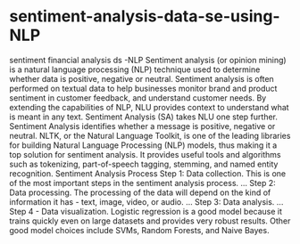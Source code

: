 # sentiment-analysis-data-se-using-NLP
sentiment financial analysis ds -NLP
Sentiment analysis (or opinion mining) is a natural language processing (NLP) technique used to determine whether data is positive, negative or neutral. Sentiment analysis is often performed on textual data to help businesses monitor brand and product sentiment in customer feedback, and understand customer needs.
By extending the capabilities of NLP, NLU provides context to understand what is meant in any text. Sentiment Analysis (SA) takes NLU one step further. Sentiment Analysis identifies whether a message is positive, negative or neutral.
NLTK, or the Natural Language Toolkit, is one of the leading libraries for building Natural Language Processing (NLP) models, thus making it a top solution for sentiment analysis. It provides useful tools and algorithms such as tokenizing, part-of-speech tagging, stemming, and named entity recognition.
Sentiment Analysis Process
Step 1: Data collection. This is one of the most important steps in the sentiment analysis process. ...
Step 2: Data processing. The processing of the data will depend on the kind of information it has - text, image, video, or audio. ...
Step 3: Data analysis. ...
Step 4 - Data visualization.
Logistic regression is a good model because it trains quickly even on large datasets and provides very robust results. Other good model choices include SVMs, Random Forests, and Naive Bayes.
